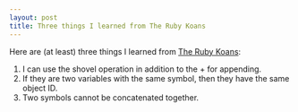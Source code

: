 ```yaml
---
layout: post
title: Three things I learned from The Ruby Koans
---
```


Here are (at least) three things I learned from [The Ruby Koans](http://rubykoans.com/):
 1. I can use the shovel operation in addition to the + for appending. 
 2. If they are two variables with the same symbol, then they have the same object ID. 
 3. Two symbols cannot be concatenated together.




